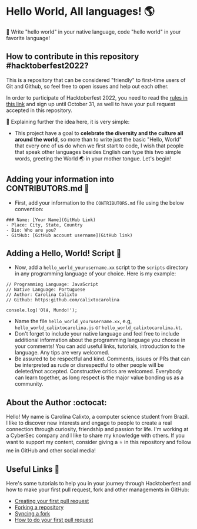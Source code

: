 # Hello World, All languages! :earth_americas:

:pushpin: Write "hello world" in your native language, code "hello world" in your favorite language! 

## How to contribute in this repository #hacktoberfest2022?

This is a repository that can be considered "friendly" to first-time users of Git and Github, so feel free to open issues and help out each other.

In order to participate of Hacktoberfest 2022, you need to read the [rules in this link](https://hacktoberfest.com/) and sign up until October 31, as well to have your pull request accepted in this repository.

:pushpin: Explaining further the idea here, it is very simple:

* This project have a goal to **celebrate the diversity and the culture all around the world**, so more than to write just the basic "Hello, World" that every one of us do when we first start to code, I wish that people that speak other languages besides English can type this two simple words, greeting the World :earth_asia: in your mother tongue. Let's begin!

## Adding your information into CONTRIBUTORS.md :memo:

* First, add your information to the <code>CONTRIBUTORS.md</code> file using the below convention:
```
### Name: [Your Name](GitHub Link)
- Place: City, State, Country
- Bio: Who are you?
- GitHub: [GitHub account username](GitHub link)
```
## Adding a Hello, World! Script :file_folder:

* Now, add a <code>hello_world_yourusername.xx</code> script to the <code>scripts</code> directory in any programming language of your choice. Here is my example:
```
// Programming Language: JavaScript
// Native Language: Portuguese
// Author: Carolina Calixto
// Github: https:github.com/calixtocarolina

console.log('Olá, Mundo!');
```
* Name the file <code>hello_world_yourusername.xx</code>, e.g, <code>hello_world_calixtocarolina.js</code> or <code>hello_world_calixtocarolina.kt</code>.
* Don't forget to include your native language and feel free to include additional information about the programming language you choose in your comments! You can add useful links, tutorials, introduction to the language. Any tips are very welcomed. 
* Be assured to be respectful and kind. Comments, issues or PRs that can be interpreted as rude or disrespectful to other people will be deleted/not accepted. Constructive critics are welcomed. Everybody can learn together, as long respect is the major value bonding us as a community.

## About the Author :octocat:

Hello! My name is Carolina Calixto, a computer science student from Brazil. I like to discover new interests and engage to people to create a real connection through curiosity, friendship and passion for life. I'm working at a CyberSec company and I like to share my knowledge with others. If you want to support my content, consider giving a :star: in this repository and follow me in GitHub and other social media! 

## Useful Links :thought_balloon:

Here's some tutorials to help you in your journey through Hacktoberfest and how to make your first pull request, fork and other managements in GitHub:

+ [Creating your first pull request](https://github.com/firstcontributions/first-contributions)
+ [Forking a repository](https://docs.github.com/pt/get-started/quickstart/fork-a-repo)
+ [Syncing a fork](https://docs.github.com/pt/pull-requests/collaborating-with-pull-requests/working-with-forks/syncing-a-fork)
+ [How to do your first pull request](https://www.youtube.com/watch?v=nkuYH40cjo4)


